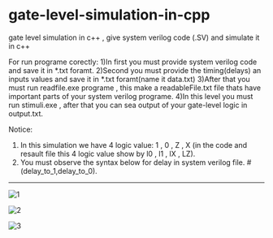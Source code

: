 # gate-level-simulation-in-cpp
gate level simulation in c++ ,  give system verilog code (.SV) and simulate it in c++

For run programe corectly:
1)In first you must provide system verilog code and save it in *.txt foramt.
2)Second you must provide the timing(delays) an inputs values and save it in *.txt foramt(name it data.txt)
3)After that you must run readfile.exe programe , this make a readableFile.txt file thats have important parts of your system verilog programe.
4)In this level you must run stimuli.exe , after that you can sea output of your gate-level logic in output.txt.

Notice:
1) In this simulation we have 4 logic value: 1 , 0 , Z , X (in the code and resault file this 4 logic value show by l0 , l1 , lX , LZ).
2) You must observe the syntax below for delay in system verilog file.
          #(delay_to_1,delay_to_0).
          
**************************************************************************************************************************************************	

![1](https://user-images.githubusercontent.com/80327162/110479173-5fa8a800-80fa-11eb-9e7e-c7699eede5e8.PNG)


![2](https://user-images.githubusercontent.com/80327162/110479191-633c2f00-80fa-11eb-84ea-74220054f87e.PNG)


![3](https://user-images.githubusercontent.com/80327162/110479230-69caa680-80fa-11eb-8fa9-93cf039b411f.PNG)
